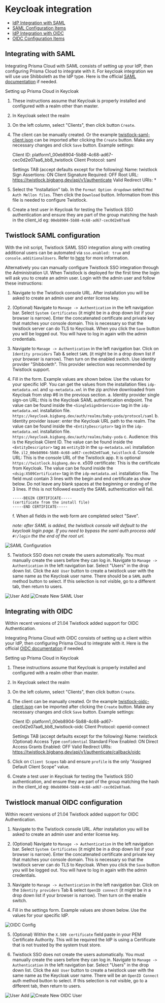 # Keycloak integration

- [IdP Integration with SAML](#integrating-with-saml)
- [SAML Configuration Items](#twistlock-manual-saml-configuration)
- [IdP Integration with OIDC](#integrating-with-oidc)
- [OIDC Configuration Items](#twistlock-manual-oidc-configuration)

## Integrating with SAML

Integrating Prisma Cloud with SAML consists of setting up your IdP, then configuring Prisma Cloud to integrate with it. For keycloak integration we will use use Shibboleth as the IdP type. Here is the official [SAML documentation](https://docs.paloaltonetworks.com/prisma/prisma-cloud/20-04/prisma-cloud-compute-edition-admin/access_control/integrate_saml) if needed.

Setting up Prisma Cloud in Keycloak

1. These instructions assume that Keycloak is properly installed and configured with a realm other than master.

2. In Keycloak select the realm

3. On the left column, select "Clients", then click button `Create`.

4. The client can be manually created. Or the example [twistlock-saml-client.json](twistlock-saml-client.json) can be imported after clicking the `Create` button. Make any necessary changes and click `Save` button.  Example settings:

   Client ID:  platform1_00eb8904-5b88-4c68-ad67-cec0d2e07aa6_bb8_twistlock
   Client Protocol: saml

   Settings TAB (accept defaults except for the following)
   Name: twistlock
   Sign Assertions: ON
   Client Signature Required: OFF
   Root URL:  https://twistlock.bigbang.dev/api/v1/authenticate
   Valid Redirect URIs: *

5. Select the "Installation" tab. In the `Format Option dropdown` select `Mod Auth Mellon files`. Then click the `Download` button. Information from this file is needed to configure Twistlock.

6. Create a test user in Keycloak for testing the Twistlock SSO authentication and ensure they are part of the group matching the hash in the client_id eg: `00eb8904-5b88-4c68-ad67-cec0d2e07aa6`

## Twistlock SAML configuration

With the init script, Twistlock SAML SSO integration along with creating additional users can be automated via `sso.enabled: true` and `console.additionalUsers`. Refer to [here](./initialization.md#sso) for more information.

Alternatively you can manually configure Twistlock SSO integration through the Administration UI. When Twistlock is deployed for the first time the login will ask you to create an admin user. Login with the admin user and follow these instructions:

1. Navigate to the Twistlock console URL. After installation you will be asked to create an admin user and enter license key.

2. (Optional) Navigate to ```Manage -> Authentication``` in the left navigation bar. Select ```System Certificates``` (it might be in a drop down list if your browser is narrow). Enter the concatenated certificate and private key that matches your console domain. This is necessary so that the twistlock server can do TLS to Keycloak. When you click the ```Save``` button you will be logged out. You will have to log in again with the admin credentials.

3. Navigate to `Manage -> Authentication` in the left navigation bar. Click on `Identity providers` Tab & select `SAML` (it might be in a drop down list if your browser is narrow). Then turn on the enabled switch. Use identity provider "Shibboleth". This provider selection was recommended by Twistlock support.

4. Fill in the form. Example values are shown below. Use the values for your specific IdP. You can get the values from the installation files ```idp-metadata.xml``` and ```sp-metadata.xml``` in the zip archive downloaded from Keycloak from step #6 in the previous section.
     a. Identity provider single sign-on URL: this is the Keycloak SAML authentication endpoint. The value can be found inside the ```<SingleSignOnService>``` tag in the ```idp-metadata.xml``` installation file.
        ```https://keycloak.bigbang.dev/auth/realms/baby-yoda/protocol/saml```
     b. Identity provider issuer: enter the Keycloak URL path to the realm. The value can be found inside the ```<EntityDescriptor>``` tag in the ```idp-metadata.xml``` installation file.
        ```https://keycloak.bigbang.dev/auth/realms/baby-yoda```
     c. Audience:  this is the Keycloak Client ID. The value can be found inside the ```<EntityDescriptor>``` tag as ```entityID``` in the ```sp-metadata.xml``` installation file.
        ```il2_00eb8904-5b88-4c68-ad67-cec0d2e07aa6_twistlock```
     d. Console URL: This is the console URL of the Twistlock app. It is optional
        ```https://twistlock.bigbang.dev```
     e. x509 certificate: This is the certificate from Keycloak. The value can be found inside the ```<dsig:X509Certificate>``` tag in the ```idp-metadata.xml``` installation file.  The field must contain 3 lines with the begin and end certificate as show below. Do not leave any blank spaces at the beginning or ending of the 3 lines. If this is not followed exactly the SAML authentication will fail.
     ```
     -----BEGIN CERTIFICATE-----
     (certificate from the install file)
     -----END CERTIFICATE-----
     ```
     f. When all fields in the web form are completed select "Save".

   *note: after SAML is added, the twistlock console will default to the keycloak login page. If you need to bypass the saml auth process add ```#!/login``` the the end of the root url.*

![SAML Configuration](./img/saml_config.png)

5. Twistlock SSO does not create the users automatically. You must manually create the users before they can log in. Navigate to ```Manage -> Authentication``` in the left navigation bar. Select "Users" in the drop down list. Click the ```Add User``` button to create a twistlock user with the same name as the Keycloak user name. There should be a ```SAML``` auth method button to select. If this selection is not visible, go to a different tab, then return to users.

![User Add](./img/populate-user.png)
![Create New SAML User](./img/create-saml-user-screen.png)

## Integrating with OIDC

Within recent versions of 21.04 Twistlock added support for OIDC Authentication.

Integrating Prisma Cloud with OIDC consists of setting up a client within your IdP, then configuring Prisma Cloud to integrate with it. Here is the official [OIDC documentation](https://docs.twistlock.com/docs/compute_edition/authentication/oidc.html) if needed.

Setting up Prisma Cloud in Keycloak

1. These instructions assume that Keycloak is properly installed and configured with a realm other than master.

2. In Keycloak select the realm

3. On the left column, select "Clients", then click button `Create`.

4. The client can be manually created. Or the example [twistlock-oidc-client.json](twistlock-oidc-client.json) can be imported after clicking the `Create` button. Make any necessary changes and click `Save` button.  Example settings:

   Client ID:  platform1_00eb8904-5b88-4c68-ad67-cec0d2e07aa6_bb8_twistlock-oidc
   Client Protocol: openid-connect

   Settings TAB (accept defaults except for the following)
   Name: twistlock   (Optional)
   Access Type `confidential`
   Standard Flow Enabled: ON
   Direct Access Grants Enabled: OFF
   Valid Redirect URIs: https://twistlock.bigbang.dev/api/v1/authenticate/callback/oidc

5. Click on `Client Scopes` tab and ensure `profile` is the only "Assigned Default Client Scope" value.

6. Create a test user in Keycloak for testing the Twistlock SSO authentication, and ensure they are part of the group matching the hash in the client_id eg: `00eb8904-5b88-4c68-ad67-cec0d2e07aa6`.

## Twistlock manual OIDC configuration

Within recent versions of 21.04 Twistlock added support for OIDC Authentication.

1. Navigate to the Twistlock console URL. After installation you will be asked to create an admin user and enter license key.

2. (Optional) Navigate to ```Manage -> Authentication``` in the left navigation bar. Select ```System Certificates``` (it might be in a drop down list if your browser is narrow). Enter the concatenated certificate and private key that matches your console domain. This is necessary so that the twistlock server can do TLS to Keycloak. When you click the ```Save``` button you will be logged out. You will have to log in again with the admin credentials.

3. Navigate to `Manage -> Authentication` in the left navigation bar. Click on the `Identity providers` Tab & select `OpenID connect` (it might be in a drop down list if your browser is narrow). Then turn on the enable switch.

4. Fill in the settings form. Example values are shown below. Use the values for your specific IdP.

![OIDC Config](./img/oidc-config.png)

5. (Optional) Within the `X.509 certificate` field paste in your PEM Certificate Authority. This will be required the IdP is using a Certificate that is not trusted by the system trust store.

6. Twistlock SSO does not create the users automatically. You must manually create the users before they can log in. Navigate to `Manage -> Authentication` in the left navigation bar. Select "Users" in the drop down list. Click the `Add User` button to create a twistlock user with the same name as the Keycloak user name. There will be an `OpenID Connect` auth method button to select. If this selection is not visible, go to a different tab, then return to users.

![User Add](./img/populate-user.png)
![Create New OIDC User](./img/create-oidc-user-screen.png)
